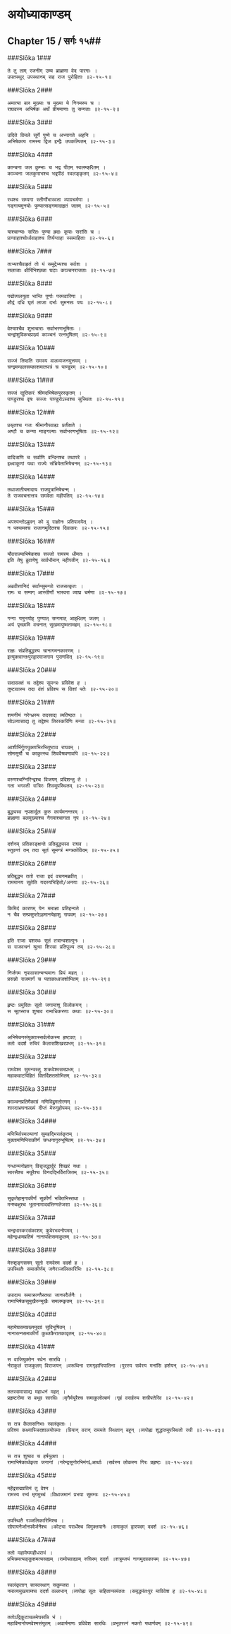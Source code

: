 अयोध्याकाण्डम्
===============================


## Chapter 15  / सर्गः १५##


###Slōka 1###


    ते तु ताम् रजनीम् उष्य ब्राह्मणा वेद पारगाः ।
    उपतस्थुर् उपस्थानम् सह राज पुरोहिताः ॥२-१५-१॥


###Slōka 2###


    अमात्या बल मुख्याः च मुख्या ये निगमस्य च ।
    राघवस्य अभिषेक अर्थे प्रीयमाणाः तु सम्गताः ॥२-१५-२॥


###Slōka 3###


    उदिते विमले सूर्ये पुष्ये च अभ्यागते अहनि ।
    अभिषेकाय रामस्य द्विज इन्द्रैः उपकल्पितम् ॥२-१५-३॥


###Slōka 4###


    कान्चना जल कुम्भाः च भद्र पीठम् स्वलम्क्Rतम् ।
    काञ्चना जलकुमाभश्च भद्रपीठं स्वलङ्कृतम् ॥२-१५-४॥


###Slōka 5###


    रथश्च सम्यगा स्तीर्णोभास्वता व्याग्रचर्मणा ।
    गङ्गायमुनयोः पुण्यात्सङ्गमादाहृतं जलम् ॥२-१५-५॥


###Slōka 6###


    याश्चान्याः सरितः पुण्या ह्रदाः कूपाः सरांसि च ।
    प्राग्वाहाश्चोर्ध्ववाहाश्च तिर्यग्वाहा स्समाहिताः ॥२-१५-६॥


###Slōka 7###


    ताभ्यश्चैवाहृतं तो यं समुद्रेभ्यश्च सर्वशः ।
    सलाजाः क्षीरिभिश्छन्ना घटाः काञ्चनराजताः ॥२-१५-७॥


###Slōka 8###


    पद्मोत्पलयुता भान्ति पूर्णाः परमवारिणा ।
    क्षौद्रं दधि घृतं लाजा दर्भाः सुमनसः पयः ॥२-१५-८॥


###Slōka 9###


    वेश्याश्चैव शुभाचाराः सर्वाभरणभूषिताः ।
    चन्द्रांशुविकचप्रख्यं काञ्चनं रत्नभुषितम् ॥२-१५-९॥


###Slōka 10###


    सज्जं तिष्ठति रामस्य वालव्यजनमुत्तमम् ।
    चन्द्रमण्डलसम्काशमातपत्रं च पाण्डुरम् ॥२-१५-१०॥


###Slōka 11###


    सज्जं द्युतिकरं श्रीमदभिषेकपुरस्कृतम् ।
    पाण्डुरश्च वृषः सज्जः पाण्डुरोऽस्वश्च सुस्थितः ॥२-१५-११॥


###Slōka 12###


    प्रसृतश्च गजः श्रीमानौपवाह्यः प्रतीक्षते ।
    अष्टौ च कन्या माङ्गल्याः सर्वाभरणभूषिताः ॥२-१५-१२॥


###Slōka 13###


    वादित्राणि च सर्वाणि वन्दिनश्च तथापरे ।
    इक्ष्वाकूणां यथा राज्ये संभ्रियेताभिषेचनम् ॥२-१५-१३॥


###Slōka 14###


    तथाजातीयमादाय राजपुत्राभिषेचन्म् ।
    ते राजवचनात्तत्र समवेता महीपतिम् ॥२-१५-१४॥


###Slōka 15###


    अपश्यन्तोऽब्रुवन् को बु राज्ञोनः प्रतिपादयेत् ।
    न पश्यामश्च राजानमुदितश्च दिवाकरः ॥२-१५-१५॥


###Slōka 16###


    यौवराज्याभिषेकश्च सज्जो रामस्य धीमतः ।
    इति तेषु ब्रुवाणेषु सार्वभौमान् महीपतीन् ॥२-१५-१६॥


###Slōka 17###


    अब्रवीत्तानिदं सर्वान्सुमन्त्रो राजसत्कृतः ।
    रामः च सम्यग् आस्तीर्णो भास्वरा व्याघ्र चर्मणा ॥२-१५-१७॥


###Slōka 18###


    गन्गा यमुनयोह् पुण्यात् सम्गमात् आह्Rतम् जलम् ।
    अयं पृच्छामि वचनात् सुखमायुष्मतामहम् ॥२-१५-१८॥


###Slōka 19###


    राज्ञः संप्रतिबुद्धस्य चानागमनकारणम् ।
    इत्युक्त्वान्तःपुरद्वारमाजगाम पुराणवित् ॥२-१५-१९॥


###Slōka 20###


    सदासक्तं च तद्वेश्म सुमन्त्रः प्रविवेश ह ।
    तुष्टावास्य तदा वंशं प्रविश्य स विशां पतेः ॥२-१५-२०॥


###Slōka 21###


    शयनीयं नरेन्ध्रस्य तदसाद्य व्यतिष्ठत ।
    सोऽत्यासाद्य तु तद्वेश्म तिरस्करिणि मन्त्रा ॥२-१५-२१॥


###Slōka 22###


    आशीर्भिर्गुणयुक्ताभिरभितुष्टाव राघवम् ।
    सोमसूर्यौ च काकुत्स्थ शिववैश्रवणावपि ॥२-१५-२२॥


###Slōka 23###


    वरुणश्चग्निरिन्द्रश्च विजयम् प्रदिशन्तु ते ।
    गता भगवती रात्रिरः शिवमुपस्थितम् ॥२-१५-२३॥


###Slōka 24###


    बुद्ध्यस्व नृपशार्दूल कुरु कार्यमनन्तरम् ।
    ब्राह्मणा बलमुख्याश्च नैगमाश्चागता नृप ॥२-१५-२४॥


###Slōka 25###


    दर्शनम् प्रतिकाङ्क्षन्ते प्रतिबुद्ध्यस्व राघव ।
    स्तुवन्तं तम् तदा सूतं सुमन्त्रं मन्त्रकोविदम् ॥२-१५-२५॥


###Slōka 26###


    प्रतिबुद्ध्य ततो राजा इदं वचनमब्रवीत् ।
    राममानय सूतेति यदस्यभिहितो/अनया ॥२-१५-२६॥


###Slōka 27###


    किमिदं कारणम् येन ममाज्ञा प्रतिहन्यते ।
    न चैव सम्प्रसुप्तोऽहमानयेहाशु राघवम् ॥२-१५-२७॥


###Slōka 28###


    इति राजा दशरथः सूतं तत्रान्वशात्पुनः ।
    स राजवचनं श्रुत्वा शिरसा प्रतिपूज्य तम् ॥२-१५-२८॥


###Slōka 29###


    निर्जगम नृपावासान्मन्यमानः प्रियं महत् ।
    प्रसन्नो राजमार्गं च पताकाध्वजशोभितम् ॥२-१५-२९॥


###Slōka 30###


    हृष्टः प्रमुदितः सूतो जगामाशु विलोकयन् ।
    स सूतस्तत्र शुश्राव रामाधिकरणाः कथाः ॥२-१५-३०॥


###Slōka 31###


    अभिषेचनसंयुक्तास्सर्वलोकस्य हृष्टवत् ।
    ततो ददर्श रुचिरं कैलासशिखरप्रभम् ॥२-१५-३१॥


###Slōka 32###


    रामवेश्म सुमन्त्रस्तु शक्रवेश्मसमप्रभम् ।
    महाकवाटपिहितं वितर्दिशतशोभितम् ॥२-१५-३२॥


###Slōka 33###


    काञ्चनप्रतिमैकाग्रं मणिविद्रुमतोरणम् ।
    शारदाभ्रघनप्रख्यं दीप्तं मेरुगुहोपमम् ॥२-१५-३३॥


###Slōka 34###


    मणिभिर्वरमाल्यानां सुमहद्भिरलंकृतम् ।
    मुक्तामणिभिराकीर्णं चन्धनागुरुभूषितम् ॥२-१५-३४॥


###Slōka 35###


    गन्धान्मनोज्ञान् विसृजद्धार्दुरं शिखरं यथा ।
    सारसैश्च मयूरैश्च विनदद्भिर्विराजितम् ॥२-१५-३५॥


###Slōka 36###


    सुकृतेहामृगाकीर्णं सुकीर्णं भक्तिभिस्तथा ।
    मन्श्चक्षुश्च भूतानामाददत्तिग्मतेजसा ॥२-१५-३६॥


###Slōka 37###


    चन्द्रभास्करसंकाशम् कुबेरभवनोपमम् ।
    महेन्द्रधामप्रतिमं नानापक्षिसमाकुलम् ॥२-१५-३७॥


###Slōka 38###


    मेरुशृङ्गसमम् सूतो रामवेश्म ददर्श ह ।
    उपस्थितैः समाकीर्णम् जनैरञ्जलिकारिभिः ॥२-१५-३८॥


###Slōka 39###


    उपादाय समाक्रान्तैस्तथा जानपदैर्जनैः ।
    रामाभिषेकसुमुखैरुन्मुखैः समलम्कृतम् ॥२-१५-३९॥


###Slōka 40###


    महामेघसमप्रख्यमुदग्रं सुविभूषितम् ।
    नानारत्नसमाकीर्णं कुब्जकैरातकावृतम् ॥२-१५-४०॥


###Slōka 41###


    स वाजियुक्तेन रथेन सारथि ।
    र्नराकुलं राजकुलम् विराजयन् ।वरूथिना रामगृहाभिपातिना ।पुरस्य सर्वस्य मनांसि हर्शयन् ॥२-१५-४१॥


###Slōka 42###


    ततस्समासाद्य महाधनं महत् ।
    प्रहृष्टरोमा स बभूव सारथिः ।मृगैर्मयूरैश्च समाकुलोल्बणं ।गृहं वरार्हस्य शचीपतेरिव ॥२-१५-४२॥


###Slōka 43###


    स तत्र कैलासनिभाः स्वलंकृताः ।
    प्रविश्य कक्ष्यास्त्रिदशालयोपमाः ।प्रियान् वरान् राममते स्थितान् बहून् ।व्यपोह्य शुद्धांतमुपस्थितो रथी ॥२-१५-४३॥


###Slōka 44###


    स तत्र शुश्राव च हर्षयुक्ता ।
    रामाभिषेकार्थकृता जनानां ।नरेम्द्रसूनोरभिमंगLआर्थाः ।सर्वस्य लोकस्य गिरः प्रहृष्टः ॥२-१५-४४॥


###Slōka 45###


    महेंद्रसद्मप्रतिमं तु वेश्म ।
    रामस्य रम्यं मृगमुच्चं ।विभ्राजमानं प्रभया सुमम्त्रः ॥२-१५-४५॥


###Slōka 46###


    उपस्थितै रञ्जलिकारिभिश्च ।
    सोपायनैर्जानपदैर्जनैश्च ।कोट्या परार्धैश्च विमुक्तयानैः ।समाकुलं द्वारपदम् ददर्श ॥२-१५-४६॥


###Slōka 47###


    ततो महामेघमहीधराभं ।
    प्रभिन्नमत्यङ्कुशमत्यसह्यम् ।रामोपवाह्याम् रुचिरम् ददर्श ।शत्रुम्जयं नागमुदग्रकायम् ॥२-१५-४७॥


###Slōka 48###


    स्वलंकृतान् सास्वरथान् सकुम्जरा ।
    नमात्यमुखयाम्श्च ददर्श वल्लभान् ।व्यपोह्य सूतः सहितान्समंततः ।समृद्धमंतःपुर माविवेश ह ॥२-१५-४८॥


###Slōka 49###


    ततोऽद्रिकूटाचलमेघसन्नि भं ।
    महाविमानोपमवेश्मसंयुतम् ।अवार्यमाणः प्रविवेश सारथिः ।प्रभूतरत्नं मकरो यथार्णवम् ॥२-१५-४९॥


